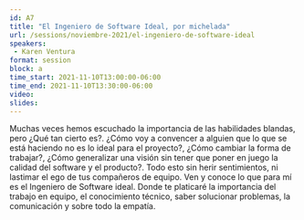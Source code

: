 ```yaml
---
id: A7
title: "El Ingeniero de Software Ideal, por michelada"
url: /sessions/noviembre-2021/el-ingeniero-de-software-ideal
speakers:
 - Karen Ventura
format: session
block: a
time_start: 2021-11-10T13:00:00-06:00
time_end: 2021-11-10T13:30:00-06:00
video:
slides:
---
```


Muchas veces hemos escuchado la importancia de las habilidades blandas, pero ¿Qué tan cierto es?. ¿Cómo voy a convencer a alguien que lo que se está haciendo no es lo ideal para el proyecto?, ¿Cómo cambiar la forma de trabajar?, ¿Cómo generalizar una visión sin tener que poner en juego la calidad del software y el producto?. Todo esto sin herir sentimientos, ni lastimar el ego de tus compañeros de equipo.
Ven y conoce lo que para mí es el Ingeniero de Software ideal. Donde te platicaré la importancia del trabajo en equipo, el conocimiento técnico, saber solucionar problemas, la comunicación y sobre todo la empatía.
